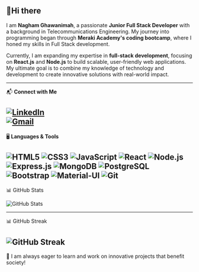 👋**Hi there**
---
I am **Nagham Ghawanimah**, a passionate **Junior Full Stack Developer** with a background in Telecommunications Engineering. My journey into programming began through **Meraki Academy's coding bootcamp**, where I honed my skills in Full Stack development.

Currently, I am expanding my expertise in **full-stack development**, focusing on **React.js** and **Node.js** to build scalable, user-friendly web applications. My ultimate goal is to combine my knowledge of technology and development to create innovative solutions with real-world impact.

---

📬 **Connect with Me**

[![LinkedIn](https://img.shields.io/badge/LinkedIn-0077B5?style=for-the-badge&logo=linkedin&logoColor=white)](https://www.linkedin.com/in/naghamghawanmeh/)  
[![Gmail](https://img.shields.io/badge/Gmail-D14836?style=for-the-badge&logo=gmail&logoColor=white)](mailto:ghawanmehnagham@gmail.com)
---

🖥️ **Languages & Tools**

![HTML5](https://img.icons8.com/?size=100&id=20909&format=png&color=000000)
![CSS3](https://img.icons8.com/?size=100&id=21278&format=png&color=000000)
![JavaScript](https://github.com/user-attachments/assets/0d775bb9-eef1-4f51-9234-53988288c949)
![React](https://img.icons8.com/?size=100&id=asWSSTBrDlTW&format=png&color=000000)
![Node.js](https://img.icons8.com/?size=100&id=hsPbhkOH4FMe&format=png&color=000000)
![Express.js](https://img.icons8.com/?size=100&id=SDVmtZ6VBGXt&format=png&color=000000)
![MongoDB](https://img.icons8.com/?size=100&id=bosfpvRzNOG8&format=png&color=000000)
![PostgreSQL](https://img.icons8.com/?size=100&id=36440&format=png&color=000000)
![Bootstrap](https://img.icons8.com/?size=100&id=OODqBWCdRF8o&format=png&color=000000)
![Material-UI](https://img.icons8.com/?size=100&id=gFw7X5Tbl3ss&format=png&color=000000)
![Git](https://img.icons8.com/?size=100&id=20906&format=png&color=000000)
---

📊 GitHub Stats

![GitHub Stats](https://github-readme-stats.vercel.app/api?username=NaghamGhawanmeh&show_icons=true&theme=tokyonight)

---
📊 GitHub Streak

![GitHub Streak](https://github-readme-streak-stats.herokuapp.com/?user=NaghamGhawanmeh&theme=tokyonight)
---

🚀 I am always eager to learn and work on innovative projects that benefit society!

